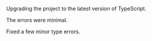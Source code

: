 Upgrading the project to the latest version of TypeScript.

The errors were minimal.

Fixed a few minor type errors.